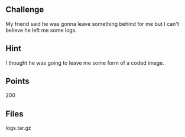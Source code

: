 ## Challenge
My friend said he was gonna leave something behind for me but I can't believe he left me some logs.

## Hint
I thought he was going to leave me some form of a coded image.

## Points
200

## Files
logs.tar.gz
